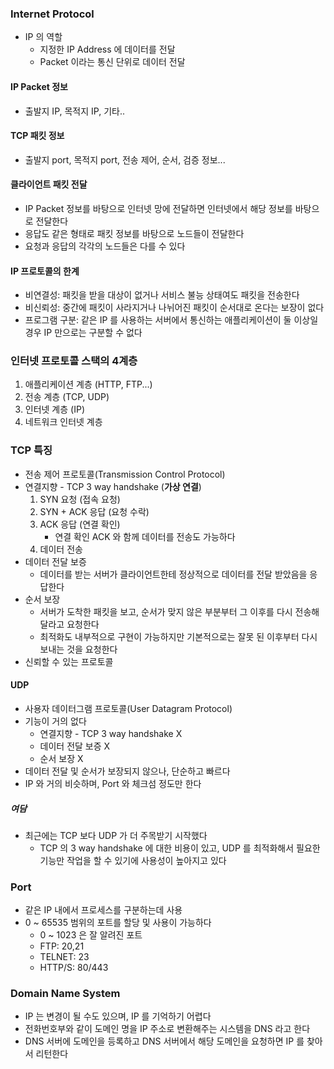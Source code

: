 ### Internet Protocol

* IP 의 역할
    * 지정한 IP Address 에 데이터를 전달
    * Packet 이라는 통신 단위로 데이터 전달

#### IP Packet 정보

* 출발지 IP, 목적지 IP, 기타..

#### TCP 패킷 정보

* 출발지 port, 목적지 port, 전송 제어, 순서, 검증 정보...

#### 클라이언트 패킷 전달

* IP Packet 정보를 바탕으로 인터넷 망에 전달하면 인터넷에서 해당 정보를 바탕으로 전달한다
* 응답도 같은 형태로 패킷 정보를 바탕으로 노드들이 전달한다
* 요청과 응답의 각각의 노드들은 다를 수 있다

#### IP 프로토콜의 한계

* 비연결성: 패킷을 받을 대상이 없거나 서비스 불능 상태여도 패킷을 전송한다
* 비신뢰성: 중간에 패킷이 사라지거나 나뉘어진 패킷이 순서대로 온다는 보장이 없다
* 프로그램 구분: 같은 IP 를 사용하는 서버에서 통신하는 애플리케이션이 둘 이상일 경우 IP 만으로는 구분할 수 없다

### 인터넷 프로토콜 스택의 4계층

1. 애플리케이션 계층 (HTTP, FTP...)
1. 전송 계층 (TCP, UDP)
1. 인터넷 계층 (IP)
1. 네트워크 인터넷 계층

### TCP 특징

* 전송 제어 프로토콜(Transmission Control Protocol)
* 연결지향 - TCP 3 way handshake (**가상 연결**)
    1. SYN 요청 (접속 요청)
    1. SYN + ACK 응답 (요청 수락)
    1. ACK 응답 (연결 확인)
        * 연결 확인 ACK 와 함께 데이터를 전송도 가능하다
    1. 데이터 전송
* 데이터 전달 보증
    * 데이터를 받는 서버가 클라이언트한테 정상적으로 데이터를 전달 받았음을 응답한다
* 순서 보장
    * 서버가 도착한 패킷을 보고, 순서가 맞지 않은 부분부터 그 이후를 다시 전송해달라고 요청한다
    * 최적화도 내부적으로 구현이 가능하지만 기본적으로는 잘못 된 이후부터 다시 보내는 것을 요청한다
* 신뢰할 수 있는 프로토콜

#### UDP

* 사용자 데이터그램 프로토콜(User Datagram Protocol)
* 기능이 거의 없다
    * 연결지향 - TCP 3 way handshake X
    * 데이터 전달 보증 X
    * 순서 보장 X
* 데이터 전달 및 순서가 보장되지 않으나, 단순하고 빠르다
* IP 와 거의 비슷하며, Port 와 체크섬 정도만 한다

##### 여담

* 최근에는 TCP 보다 UDP 가 더 주목받기 시작했다
    * TCP 의 3 way handshake 에 대한 비용이 있고, UDP 를 최적화해서 필요한 기능만 작업을 할 수 있기에 사용성이 높아지고 있다

### Port

* 같은 IP 내에서 프로세스를 구분하는데 사용
* 0 ~ 65535 범위의 포트를 할당 및 사용이 가능하다
    * 0 ~ 1023 은 잘 알려진 포트
    * FTP: 20,21
    * TELNET: 23
    * HTTP/S: 80/443

### Domain Name System

* IP 는 변경이 될 수도 있으며, IP 를 기억하기 어렵다
* 전화번호부와 같이 도메인 명을 IP 주소로 변환해주는 시스템을 DNS 라고 한다
* DNS 서버에 도메인을 등록하고 DNS 서버에서 해당 도메인을 요청하면 IP 를 찾아서 리턴한다

